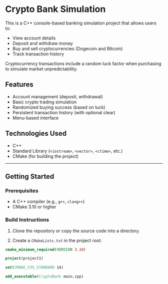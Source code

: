 # Crypto Bank Simulation

This is a C++ console-based banking simulation project that allows users to:

- View account details
- Deposit and withdraw money
- Buy and sell cryptocurrencies (Dogecoin and Bitcoin)
- Track transaction history

Cryptocurrency transactions include a random luck factor when purchasing to simulate market unpredictability.

## Features

- Account management (deposit, withdrawal)
- Basic crypto trading simulation
- Randomized buying success (based on luck)
- Persistent transaction history (with optional clear)
- Menu-based interface

## Technologies Used

- C++
- Standard Library (`<iostream>`, `<vector>`, `<ctime>`, etc.)
- CMake (for building the project)

---

## Getting Started

### Prerequisites

- A C++ compiler (e.g., `g++`, `clang++`)
- CMake 3.10 or higher

### Build Instructions

1. Clone the repository or copy the source code into a directory.

2. Create a `CMakeLists.txt` in the project root:

```cmake
cmake_minimum_required(VERSION 3.10)

project(project1)

set(CMAKE_CXX_STANDARD 14)

add_executable(CryptoBank main.cpp)
